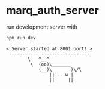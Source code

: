 # marq_auth_server
run development server with 
```sh
npm run dev
```

```console
< Server started at 8001 port! >
 ------------------------------
        \   ^__^
         \  (oo)\_______
            (__)\       )\/\
                ||----w |
                ||     ||


```
